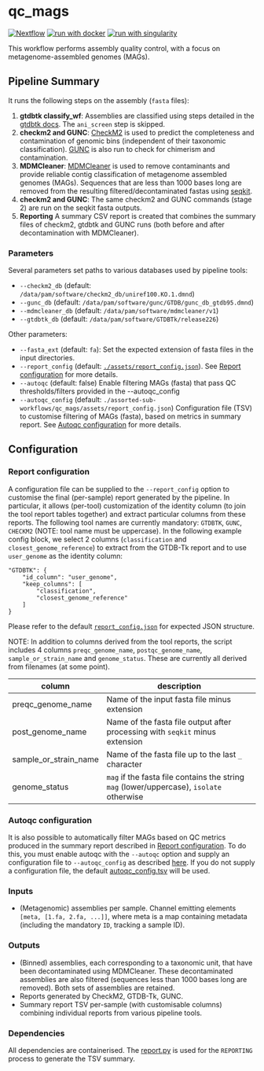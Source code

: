 # qc_mags

[![Nextflow](https://img.shields.io/badge/nextflow%20DSL2-%E2%89%A521.04.0-23aa62.svg?labelColor=000000)](https://www.nextflow.io/)
[![run with docker](https://img.shields.io/badge/run%20with-docker-0db7ed?labelColor=000000&logo=docker)](https://www.docker.com/)
[![run with singularity](https://img.shields.io/badge/run%20with-singularity-1d355c.svg?labelColor=000000)](https://sylabs.io/docs/)

This workflow performs assembly quality control, with a focus on metagenome-assembled genomes (MAGs).

## Pipeline Summary

It runs the following steps on the assembly (`fasta` files):

1. **gtdbtk classify_wf**: Assemblies are classified using steps detailed in the [gtdbtk docs](https://ecogenomics.github.io/GTDBTk/commands/classify_wf.html). The `ani_screen` step is skipped.
2. **checkm2 and GUNC**: [CheckM2](https://github.com/chklovski/CheckM2) is used to predict the completeness and contamination of genomic bins (independent of their taxonomic classification). [GUNC](https://github.com/grp-bork/gunc) is also run to check for chimerism and contamination.
3. **MDMCleaner**: [MDMCleaner](https://github.com/KIT-IBG-5/mdmcleaner) is used to remove contaminants and provide reliable contig classification of metagenome assembled genomes (MAGs). Sequences that are less than 1000 bases long are removed from the resulting filtered/decontaminated fastas using [seqkit](https://bioinf.shenwei.me/seqkit/).
4. **checkm2 and GUNC**: The same checkm2 and GUNC commands (stage 2) are run on the seqkit fasta outputs.
5. **Reporting** A summary CSV report is created that combines the summary files of checkm2, gtdbtk and GUNC runs (both before and after decontamination with MDMCleaner).

### Parameters

Several parameters set paths to various databases used by pipeline tools:

- `--checkm2_db` (default: `/data/pam/software/checkm2_db/uniref100.KO.1.dmnd`)
- `--gunc_db` (default: `/data/pam/software/gunc/GTDB/gunc_db_gtdb95.dmnd`)
- `--mdmcleaner_db` (default: `/data/pam/software/mdmcleaner/v1`)
- `--gtdbtk_db` (default: `/data/pam/software/GTDBTk/release226`)

Other parameters:

- `--fasta_ext` (default: `fa`): Set the expected extension of fasta files in the input directories.
- `--report_config` (default: [`./assets/report_config.json`](./assets/report_config.json)). See [Report configuration](#report-configuration) for more details.
- `--autoqc` (default: false) Enable filtering MAGs (fasta) that pass QC thresholds/filters provided in the --autoqc_config
- `--autoqc_config` (default: `./assorted-sub-workflows/qc_mags/assets/report_config.json`) Configuration file (TSV) to customise filtering of MAGs (fasta), based on metrics in summary report. See [Autoqc configuration](#autoqc-configuration) for more details.

## Configuration

### Report configuration

A configuration file can be supplied to the `--report_config` option to customise the final (per-sample) report generated by the pipeline. In particular, it allows (per-tool) customization of the identity column (to join the tool report tables together) and extract particular columns from these reports. The following tool names are currently mandatory: `GTDBTK`, `GUNC`, `CHECKM2` (NOTE: tool name must be uppercase). In the following example config block, we select 2 columns (`classification` and `closest_genome_reference`) to extract from the GTDB-Tk report and to use `user_genome` as the identity column:

```
"GTDBTK": {
    "id_column": "user_genome",
    "keep_columns": [
        "classification",
        "closest_genome_reference"
    ]
}
```

Please refer to the default [`report_config.json`](./assets/report_config.json) for expected JSON structure.

NOTE: In addition to columns derived from the tool reports, the script includes 4 columns `preqc_genome_name`, `postqc_genome_name`, `sample_or_strain_name` and `genome_status`. These are currently all derived from filenames (at some point).

| column                | description                                                                              |
| --------------------- | ---------------------------------------------------------------------------------------- |
| preqc_genome_name     | Name of the input fasta file minus extension                                             |
| post_genome_name      | Name of the fasta file output after processing with `seqkit` minus extension             |
| sample_or_strain_name | Name of the fasta file up to the last `_` character                                      |
| genome_status         | `mag` if the fasta file contains the string `mag` (lower/uppercase), `isolate` otherwise |

### Autoqc configuration

It is also possible to automatically filter MAGs based on QC metrics produced in the summary report described in [Report configuration](#report-configuration). To do this, you must enable autoqc with the `--autoqc` option and supply an configuration file to `--autoqc_config` as described [here](../mixed_input/README.md#filter_metadatapy). If you do not supply a configuration file, the default [autoqc_config.tsv](./assets/autoqc_config.tsv) will be used.

### Inputs

- (Metagenomic) assemblies per sample. Channel emitting elements `[meta, [1.fa, 2.fa, ...]]`, where meta is a map containing metadata (including the mandatory `ID`, tracking a sample ID).

### Outputs

- (Binned) assemblies, each corresponding to a taxonomic unit, that have been decontaminated using MDMCleaner. These decontaminated assemblies are also filtered (sequences less than 1000 bases long are removed). Both sets of assemblies are retained.
- Reports generated by CheckM2, GTDB-Tk, GUNC.
- Summary report TSV per-sample (with customisable columns) combining individual reports from various pipeline tools.

### Dependencies

All dependencies are containerised. The [report.py](./bin/report.py) is used for the `REPORTING` process to generate the TSV summary.
